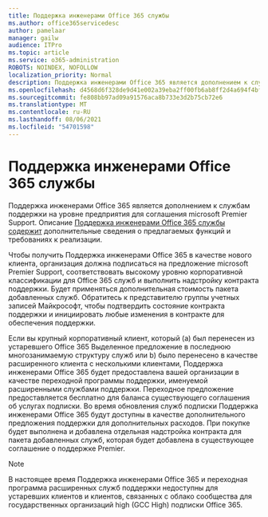 ```yaml
---
title: Поддержка инженерами Office 365 службы
ms.author: office365servicedesc
author: pamelaar
manager: gailw
audience: ITPro
ms.topic: article
ms.service: o365-administration
ROBOTS: NOINDEX, NOFOLLOW
localization_priority: Normal
description: Поддержка инженерами Office 365 является дополнением к службам поддержки на уровне предприятия для соглашения microsoft Premier Support. Описание Поддержка инженерами Office 365 службы содержит дополнительные сведения о предлагаемых функций и требованиях к реализации.
ms.openlocfilehash: d4568d6f328de9d41e002a39eba2ff00fb6ab8ff2d4a694f4bff43d2f2537943
ms.sourcegitcommit: fe808bb97ad09a91576aca8b733e3d2b75cb72e6
ms.translationtype: MT
ms.contentlocale: ru-RU
ms.lasthandoff: 08/06/2021
ms.locfileid: "54701598"
---
```

# <a name="office-365-engineering-direct-service-description"></a>Поддержка инженерами Office 365 службы

Поддержка инженерами Office 365 является дополнением к службам поддержки на уровне предприятия для соглашения microsoft Premier Support. Описание [Поддержка инженерами Office 365 службы содержит](https://github.com/MicrosoftDocs/OfficeDocs-O365ServiceDescriptions/blob/master/Office%20365%20Engineering%20Direct%20-%20Svc%20Desc%20(25mar2019).pdf) дополнительные сведения о предлагаемых функций и требованиях к реализации.

Чтобы получить Поддержка инженерами Office 365 в качестве нового клиента, организация должна подписаться на предложение microsoft Premier Support, соответствовать высокому уровню корпоративной классификации для Office 365 служб и выполнить надстройку контракта поддержки. Будет применяться дополнительная стоимость пакета добавленных служб. Обратитесь к представителю группы учетных записей Майкрософт, чтобы подтвердить состояние контракта поддержки и инициировать любые изменения в контракте для обеспечения поддержки. 

Если вы крупный корпоративный клиент, который (a) был перенесен из устаревшего Office 365 Выделенное предложение в последнюю многозанимаемую структуру служб или b) было перенесено в качестве расширенного клиента с несколькими клиентами, Поддержка инженерами Office 365 будет предоставлена вашей организации в качестве переходной программы поддержки, именуемой расширенными службами поддержки. Переходное предложение предоставляется бесплатно для баланса существующего соглашения об услугах подписки. Во время обновления служб подписки Поддержка инженерами Office 365 будут доступны в качестве дополнительного предложения поддержки для дополнительных расходов. При покупке будет выполнена и добавлена отдельная надстройка контракта для пакета добавленных служб, которая будет добавлена в существующее соглашение о поддержке Premier.

> [!NOTE]
> В настоящее время Поддержка инженерами Office 365 и переходная программа расширенных служб поддержки недоступны для устаревших клиентов и клиентов, связанных с облако сообщества для государственных организаций high (GCC High) подписки Office 365.
